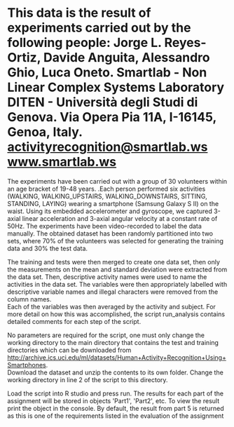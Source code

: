 This data is the result of experiments carried out by the following people:
Jorge L. Reyes-Ortiz, Davide Anguita, Alessandro Ghio, Luca Oneto.
Smartlab - Non Linear Complex Systems Laboratory
DITEN - Università degli Studi di Genova.
Via Opera Pia 11A, I-16145, Genoa, Italy.
activityrecognition@smartlab.ws
www.smartlab.ws
==================================================================

The experiments have been carried out with a group of 30 volunteers within an age bracket of 19-48 years. 
.Each person performed six activities (WALKING, WALKING_UPSTAIRS, WALKING_DOWNSTAIRS, SITTING, STANDING, LAYING) wearing a smartphone (Samsung Galaxy S II) 
on the waist. Using its embedded accelerometer and gyroscope, we captured 3-axial linear acceleration and 3-axial angular velocity at a constant rate of 50Hz. 
The experiments have been video-recorded to label the data manually. The obtained dataset has been randomly partitioned into two sets, where 70% of the volunteers
 was selected for generating the training data and 30% the test data. 

The training and tests were then merged to create one data set, then only the measurements
on the mean and standard deviation were extracted from the data set.  Then, descriptive activity
names were used to name the activities in the data set.  The variables were then appropriately
labelled with descriptive variable names and illegal characters were removed from the column names.  
Each of the variables was then averaged by the activity and subject.  For more detail on how this was accomplished,
the script run_analysis contains detailed comments for each step of the script.

No parameters are required for the script, one must only change the working directory to the main directory
that contains the test and training directories which can be downloaded from 
http://archive.ics.uci.edu/ml/datasets/Human+Activity+Recognition+Using+Smartphones.  
Download the dataset and unzip the contents to its own folder.  Change the working directory in line 2
of the script to this directory.

Load the script into R studio and press run.  The results for each part of the assignment will be stored
in objects 'Part1', 'Part2', etc.  To view the result print the object in the console.  By default, the result
from part 5 is returned as this is one of the requirements listed in the evaluation of the assignment